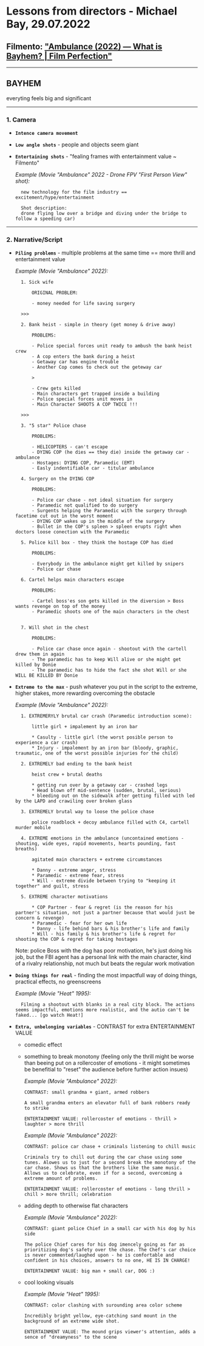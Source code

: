 # Lessons from directors - Michael Bay, 29.07.2022

## Filmento: ["Ambulance (2022) — What is Bayhem? | Film Perfection"](https://www.youtube.com/watch?v=VFCaCe-Cnlg)

---

## **BAYHEM**

everyting feels big and significant

---

### 1. **Camera**

* **`Intence camera movement`**
* **`Low angle shots`** - people and objects seem giant
* **`Entertaining shots`** - "fealing frames with entertainment value ~ Filmento"

    *Example (Movie "Ambulance" 2022 - Drone FPV "First Person View" shot):*  

        new technology for the film industry == excitement/hype/entertainment

        Shot description:
        drone flying low over a bridge and diving under the bridge to follow a speeding car)

---

### 2. **Narrative/Script**

* **`Piling problems`** - multiple problems at the same time == more thrill and entertainment value

    *Example (Movie "Ambulance" 2022):*

        1. Sick wife
        
            ORIGINAL PROBLEM:
            
            - money needed for life saving surgery

        >>>

        2. Bank heist - simple in theory (get money & drive away)

            PROBLEMS:

            - Police special forces unit ready to ambush the bank heist crew
            - A cop enters the bank during a heist
            - Getaway car has engine trouble
            - Another Cop comes to check out the geteway car

            >

            - Crew gets killed
            - Main characters get trapped inside a building
            - Police special forces unit moves in
            - Main Character SHOOTS A COP TWICE !!!

        >>>

        3. "5 star" Police chase

            PROBLEMS:
            
            - HELICOPTERS - can't escape
            - DYING COP (he dies == they die) inside the getaway car - ambulance
            - Hostages: DYING COP, Paramedic (EMT)
            - Easly indentifiable car - titular ambulance

        4. Surgery on the DYING COP 

            PROBLEMS:

            - Police car chase - not ideal situation for surgery
            - Paramedic not qualified to do surgery
            - Surgents helping the Paramedic with the surgery through facetime cut out in the worst moment
            - DYING COP wakes up in the middle of the surgery
            - Bullet in the COP's spleen > spleen erupts right when doctors loose conection with the Paramedic

        5. Police kill box - they think the hostage COP has died

            PROBLEMS:

            - Everybody in the ambulance might get killed by snipers
            - Police car chase

        6. Cartel helps main characters escape

            PROBLEMS:

            - Cartel boss'es son gets killed in the diversion > Boss wants revenge on top of the money
            - Paramedic shoots one of the main characters in the chest


        7. Will shot in the chest

            PROBLEMS:

            - Police car chase once again - shootout with the cartell drew them in again
            - The paramedic has to keep Will alive or she might get killed by Donie
            - The paramedic has to hide the fact she shot Will or she WILL BE KILLED BY Donie

* **`Extreme to the max`** - push whatever you put in the script to the extreme, higher stakes, more rewarding overcoming the obstacle

    *Example (Movie "Ambulance" 2022):*

        1. EXTREMERYLY brutal car crash (Paramedic introduction scene):

            little girl + impalement by an iron bar

            * Casulty - little girl (the worst posible person to experience a car crash)
            * Injury - impalement by an iron bar (bloody, graphic, traumatic, one of the worst possible injuries for the child) 
        
        2. EXTREMELY bad ending to the bank heist

            heist crew + brutal deaths

            * getting run over by a getaway car - crashed legs
            * Head blown off mid-sentence (sudden, brutal, serious)
            * bleeding out on the sidewalk after getting filled with led by the LAPD and crawiling over broken glass

        3. EXTREMELY brutal way to loose the police chase

            police roadblock + decoy ambulance filled with C4, cartell murder mobile

        4. EXTREME emotions in the ambulance (uncontained emotions - shouting, wide eyes, rapid movements, hearts pounding, fast breaths)

            agitated main characters + extreme circumstances

            * Danny - extreme anger, stress
            * Paramedic - extreme fear, stress
            * Will - extreme divide between trying to "keeping it together" and guilt, stress  

        5. EXTREME character motivations

            * COP Partner - fear & regret (is the reason for his partner's situation, not just a partner because that would just be concern & revenge)
            * Paramedic - fear for her own life
            * Danny - life behind bars & his brother's life and family
            * Will - his family & his brother's life & regret for shooting the COP & regret for taking hostages

    Note: police Boss with the dog has poor motivation, he's just doing his job, but the FBI agent has a personal link with the main character, kind of a rivalry relationship, not much but beats the regular work motivation

* **`Doing things for real`** - finding the most impactfull way of doing things, practical effects, no greenscreens

    *Example (Movie "Heat" 1995):*

        Filming a shootout with blanks in a real city block. The actions seems impactful, emotions more realistic, and the autio can't be faked... [go watch Heat!]

* **`Extra, unbelonging variables`** - CONTRAST for extra ENTERTAINMENT VALUE
  * comedic effect
  * something to break monotony (feeling only the thrill might be worse than beeing put on a rollercoster of emotions - it might sometimes be benefitial to "reset" the audience before further action insues)
    
    *Example (Movie "Ambulance" 2022):*

        CONTRAST: small grandma + giant, armed robbers
        
        A small grandma enters an elevator full of bank robbers ready to strike

        ENTERTAINMENT VALUE: rollercoster of emotions - thrill > laughter > more thrill

    *Example (Movie "Ambulance" 2022):*

        CONTRAST: police car chase + criminals listening to chill music
        
        Criminals try to chill out during the car chase using some tunes. Alowes us to just for a second break the monotony of the car chase. Shows us that the brothers like the same music. Allows us to celebrate, even if for a second, overcoming a extreme amount of problems.

        ENTERTAINMENT VALUE: rollercoster of emotions - long thrill > chill > more thrill; celebration

  * adding depth to otherwise flat characters
    
    *Example (Movie "Ambulance" 2022):*

        CONTRAST: giant police Chief in a small car with his dog by his side

        The police Chief cares for his dog imencely going as far as prioritizing dog's safety over the chase. The Chef's car choice is never commented/laughed upon - he is comfortable and confident in his choices, answers to no one, HE IS IN CHARGE!

        ENTERTAINMENT VALUE: big man + small car, DOG :)

  * cool looking visuals
  
    *Example (Movie "Heat" 1995):*
 
        CONTRAST: color clashing with surounding area color scheme 

        Incredibly bright yellow, eye-catching sand mount in the background of an extreme wide shot.

        ENTERTAINMENT VALUE: The mound grips viewer's attention, adds a sence of "dreamyness" to the scene